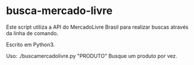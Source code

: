 # busca-mercado-livre
Este script utiliza a API do MercadoLivre Brasil para realizar buscas através da linha de comando. 

Escrito em Python3.

Uso: ./buscamercadolivre.py "PRODUTO"
Busque um produto por vez.